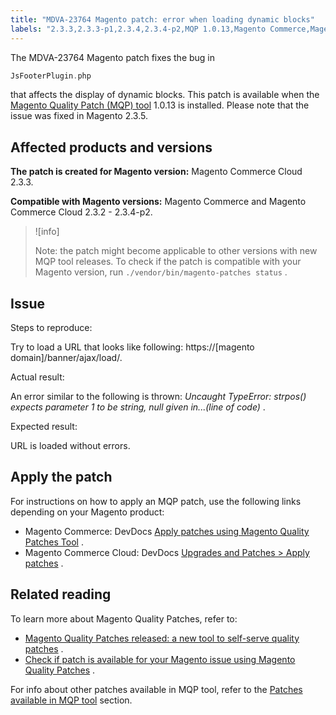 ```yaml
---
title: "MDVA-23764 Magento patch: error when loading dynamic blocks"
labels: "2.3.3,2.3.3-p1,2.3.4,2.3.4-p2,MQP 1.0.13,Magento Commerce,Magento Commerce Cloud,Magento Quality Patches,dynamic block,support tools"
---
```


The MDVA-23764 Magento patch fixes the bug in

```php
JsFooterPlugin.php
```

that affects the display of dynamic blocks. This patch is available when the [Magento Quality Patch (MQP) tool](https://devdocs.magento.com/guides/v2.4/comp-mgr/patching.html#mqp) 1.0.13 is installed. Please note that the issue was fixed in Magento 2.3.5.

## Affected products and versions

 **The patch is created for Magento version:** Magento Commerce Cloud 2.3.3.

 **Compatible with Magento versions:** Magento Commerce and Magento Commerce Cloud 2.3.2 - 2.3.4-p2.

>![info]
>
>Note: the patch might become applicable to other versions with new MQP tool releases. To check if the patch is compatible with your Magento version, run `./vendor/bin/magento-patches status` .

## Issue

 <span class="wysiwyg-underline">Steps to reproduce:</span> 

Try to load a URL that looks like following: https://\[magento domain\]/banner/ajax/load/.

 <span class="wysiwyg-underline">Actual result:</span> 

An error similar to the following is thrown: *Uncaught TypeError: strpos() expects parameter 1 to be string, null given in...(line of code)* .

 <span class="wysiwyg-underline">Expected result:</span> 

URL is loaded without errors.

## Apply the patch

For instructions on how to apply an MQP patch, use the following links depending on your Magento product:

* Magento Commerce: DevDocs [Apply patches using Magento Quality Patches Tool](https://devdocs.magento.com/guides/v2.4/comp-mgr/patching/mqp.html) .
* Magento Commerce Cloud: DevDocs [Upgrades and Patches > Apply patches](https://devdocs.magento.com/cloud/project/project-patch.html) .

## Related reading

To learn more about Magento Quality Patches, refer to:

* [Magento Quality Patches released: a new tool to self-serve quality patches](https://support.magento.com/hc/en-us/articles/360047139492) .
* [Check if patch is available for your Magento issue using Magento Quality Patches](https://support.magento.com/hc/en-us/articles/360047125252) .

For info about other patches available in MQP tool, refer to the [Patches available in MQP tool](https://support.magento.com/hc/en-us/sections/360010506631-Patches-available-in-MQP-tool-) section.
